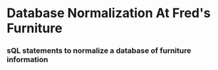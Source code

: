 # Database Normalization At Fred's Furniture


### sQL statements to normalize a database of furniture information
